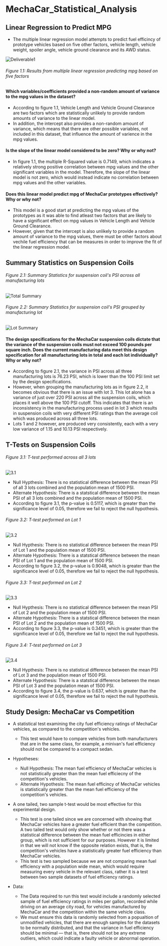 # MechaCar_Statistical_Analysis

## Linear Regression to Predict MPG

- The multiple linear regression model attempts to predict fuel efficincy of prototype vehicles based on five other factors, vehicle length, vehicle weight, spoiler angle, vehicle ground clearance and its AWD status. 

![Deliverable1](https://github.com/asadca4u/MechaCar_Statistical_Analysis/blob/main/images/Deliverable%201%20Results.png)
###### Figure 1.1: Results from multiple linear regression predicting mpg based on five factors

#### Which variables/coefficients provided a non-random amount of variance to the mpg values in the dataset?
- According to figure 1.1, Vehicle Length and Vehicle Ground Clearance are two factors which are statistically unlikely to provide random amounts of variance to the linear model.
- In addition, the intercept also provides a non-random amount of variance, which means that there are other possible variables, not included in this dataset, that influence the amount of varience in the mpg values. 

#### Is the slope of the linear model considered to be zero? Why or why not?
- In figure 1.1, the multiple R-Squared value is 0.7149, which indicates a relatively strong positive correlation between mpg values and the other significant variables in the model. Therefore, the slope of the linear model is not zero, which would instead indicate no correlation between mpg values and the other variables. 

#### Does this linear model predict mpg of MechaCar prototypes effectively? Why or why not?
- This model is a good start at predicting the mpg values of the prototypes as it was able to find atleast two factors that are likely to have a significant effect on mpg values in Vehicle Length and Vehicle Ground Clearance. 
- However, given that the intercept is also unlikely to provide a random amount of variance to the mpg values, there must be other factors about vechile fuel efficiency that can be measures in order to improve the fit of the linear regression model.


## Summary Statistics on Suspension Coils

###### Figure 2.1: Summary Statistics for suspension coil's PSI across all manufacturing lots
![Total Summary](https://github.com/asadca4u/MechaCar_Statistical_Analysis/blob/main/images/Deliverable%202%20-%20Total%20Summary.png)

###### Figure 2.2: Summary Statistics for suspension coil's PSI grouped by manufacturing lot
![Lot Summary](https://github.com/asadca4u/MechaCar_Statistical_Analysis/blob/main/images/Deliverable%202%20-%20Lot%20Summary.png)

#### The design specifications for the MechaCar suspension coils dictate that the variance of the suspension coils must not exceed 100 pounds per square inch. Does the current manufacturing data meet this design specification for all manufacturing lots in total and each lot individually? Why or why not?
- According to figure 2.1, the variance in PSI across all three manufacturing lots is 76.23 PSI, which is lower than the 100 PSI limit set by the design specifications. 
- However, when grouping the manufacturing lots as in figure 2.2, it becomes obvious that there is an issue with lot 3. This lot alone has a variance of just over 220 PSI across all the suspension coils, which places it well above the 100 PSI cutoff. This indicates that there is an inconsistency in the manufacturing process used in lot 3 which results in suspension coils with very different PSI ratings than the average coil which was produced across all three lots. 
- Lots 1 and 2 however, are produced very consistently, each with a very low variance of 1.15 and 10.13 PSI respectively. 

## T-Tests on Suspension Coils

###### Figure 3.1: T-test performed across all 3 lots
![3.1](https://github.com/asadca4u/MechaCar_Statistical_Analysis/blob/main/images/3.1.png)

- Null Hypthesis: There is no statistical difference between the mean PSI of all 3 lots combined and the population mean of 1500 PSI.
- Alternate Hypothesis: There is a statstical difference between the mean PSI of all 3 lots combined and the population mean of 1500 PSI.
- According to figure 3.1, the p-value is 0.5117, which is greater than the significance level of 0.05, therefore we fail to reject the null hypothesis.


###### Figure 3.2: T-test performed on Lot 1
![3.2](https://github.com/asadca4u/MechaCar_Statistical_Analysis/blob/main/images/3.2.png)

- Null Hypthesis: There is no statistical difference between the mean PSI of Lot 1 and the population mean of 1500 PSI.
- Alternate Hypothesis: There is a statstical difference between the mean PSI of Lot 1 and the population mean of 1500 PSI.
- According to figure 3.2, the p-value is 0.9048, which is greater than the significance level of 0.05, therefore we fail to reject the null hypothesis.


###### Figure 3.3: T-test performed on Lot 2
![3.3](https://github.com/asadca4u/MechaCar_Statistical_Analysis/blob/main/images/3.3.png)

- Null Hypthesis: There is no statistical difference between the mean PSI of Lot 2 and the population mean of 1500 PSI.
- Alternate Hypothesis: There is a statstical difference between the mean PSI of Lot 2 and the population mean of 1500 PSI.
- According to figure 3.3, the p-value is 0.3451, which is greater than the significance level of 0.05, therefore we fail to reject the null hypothesis.


###### Figure 3.4: T-test performed on Lot 3
![3.4](https://github.com/asadca4u/MechaCar_Statistical_Analysis/blob/main/images/3.4.png)

- Null Hypthesis: There is no statistical difference between the mean PSI of Lot 3 and the population mean of 1500 PSI.
- Alternate Hypothesis: There is a statstical difference between the mean PSI of Lot 3 and the population mean of 1500 PSI.
- According to figure 3.4, the p-value is 0.637, which is greater than the significance level of 0.05, therefore we fail to reject the null hypothesis.


## Study Design: MechaCar vs Competition
- A statistical test examining the city fuel efficiency ratings of MechaCar vehicles, as compared to the competition's vehicles. 
  - This test would have to compare vehicles from both manufacturers that are in the same class, for example, a minivan's fuel efficiency should not be compared to a compact sedan. 

- Hypotheses:
  - Null Hypothesis: The mean fuel efficiency of MechaCar vehicles is not statistically greater than the mean fuel efficiecny of the competition's vehicles. 
  - Alternate Hypothesis: The mean fuel efficincy of MechaCar vehicles is statistically greater than the mean fuel efficiency of the competition's vehicles.
  
- A one tailed, two sample t-test would be most effective for this experimental design. 
  - This test is one tailed since we are concerned with showing that MechaCar vehicles have a greater fuel efficient than the competition. A two tailed test would only show whether or not there was a statistical difference between the mean fuel efficincies in either group, which is not sufficient for our purposes. However it is limited in that we will not know if the opposite relation exists, that is, the competition's vehicles have a statistically greater fuel efficiency than MechaCar vehicles. 
  - This test is two sampled because we are not comparing mean fuel efficiency with a population wide mean, which would require measuring every vehicle in the relevant class, rather it is a test between two sample datasets of fuel efficiency ratings. 
  
- Data:
  - The Data required to run this test would include a randomly selected sample of fuel efficiency ratings in miles per gallon, recorded while driving on an average city road, for vehicles manufactured by MechaCar and the competition within the same vehicle class. 
  - We must ensure this data is randomly selected from a popualtion of unmodified vehicles, that there are enough samples for the datasets to be normally distributed, and that the variance in fuel efficiency should be minimal — that is, there should not be any extreme outliers, which could indicate a faulty vehicle or abnormal operation. 
